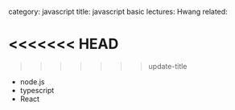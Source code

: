 category: javascript
title: javascript basic
lectures: Hwang
related:

<<<<<<< HEAD
=======

>>>>>>> update-title
- node.js
- typescript
- React